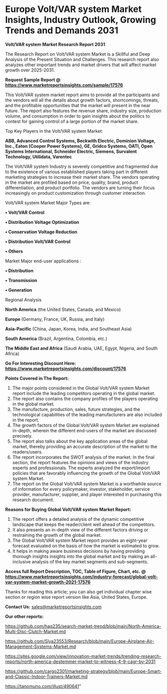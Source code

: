  # Europe Volt/VAR system Market Insights, Industry Outlook, Growing Trends and Demands 2031

<strong>Volt/VAR system Market Research Report 2031</strong>

The Research Report on Volt/VAR system Market is a Skillful and Deep Analysis of the Present Situation and Challenges. This research report also analyzes other important trends and market drivers that will affect market growth over 2025-2031.

<strong>Request Sample Report @ <a href=https://www.marketreportsinsights.com/sample/17576>https://www.marketreportsinsights.com/sample/17576</a></strong>

This Volt/VAR system market report aims to provide all the participants and the vendors will all the details about growth factors, shortcomings, threats, and the profitable opportunities that the market will present in the near future. The report also features the revenue share, industry size, production volume, and consumption in order to gain insights about the politics to contest for gaining control of a large portion of the market share.

Top Key Players in the Volt/VAR system Market:

<strong>ABB, Advanced Control Systems, Beckwith Electric, Dominion Voltage, Inc., Eaton (Cooper Power Systems), GE, Gridco Systems, OATI, Open Systems International, Schneider Electric, Siemens, Survalent Technology, Utilidata, Varentec</strong>

The Volt/VAR system Industry is severely competitive and fragmented due to the existence of various established players taking part in different marketing strategies to increase their market share. The vendors operating in the market are profiled based on price, quality, brand, product differentiation, and product portfolio. The vendors are turning their focus increasingly on product customization through customer interaction.

Volt/VAR system Market Major Types are:

<strong>• Volt/VAR Control

• Distribution Voltage Optimization

• Conservation Voltage Reduction

• Distribution Volt/VAR Control

• Others</strong>

Market Major end-user applications :

<strong>• Distribution

• Transmission

• Generation</strong>

Regional Analysis

</u><strong><b>North America</b></strong> (the United States, Canada, and Mexico)

<strong><b>Europe </b></strong>(Germany, France, UK, Russia, and Italy)

<strong><b>Asia-Pacific</b></strong> (China, Japan, Korea, India, and Southeast Asia)

<strong><b>South America</b></strong> (Brazil, Argentina, Colombia, etc.)

<strong><b>The Middle East and Africa</b></strong> (Saudi Arabia, UAE, Egypt, Nigeria, and South Africa)

<strong>Go For Interesting Discount Here: <a href=https://www.marketreportsinsights.com/discount/17576>https://www.marketreportsinsights.com/discount/17576</a></strong>

<strong>Points Covered in The Report:</strong>
<ol>
  <li>The major points considered in the Global Volt/VAR system Market report include the leading competitors operating in the global market.</li>
  <li>The report also contains the company profiles of the players operating in the global market.</li>
  <li>The manufacture, production, sales, future strategies, and the technological capabilities of the leading manufacturers are also included in the report.</li>
  <li>The growth factors of the Global Volt/VAR system Market are explained in-depth, wherein the different end-users of the market are discussed precisely.</li>
  <li>The report also talks about the key application areas of the global market, thereby providing an accurate description of the market to the readers/users.</li>
  <li>The report incorporates the SWOT analysis of the market. In the final section, the report features the opinions and views of the industry experts and professionals. The experts analyzed the export/import policies that are favorably influencing the growth of the Global Volt/VAR system Market.</li>
  <li>The report on the Global Volt/VAR system Market is a worthwhile source of information for every policymaker, investor, stakeholder, service provider, manufacturer, supplier, and player interested in purchasing this research document.</li>
</ol>
<strong>Reasons for Buying Global Volt/VAR system Market Report:</strong>

<ol>
  <li>The report offers a detailed analysis of the dynamic competitive landscape that keeps the reader/client well ahead of the competitors.</li>
  <li>It also presents an in-depth view of the different factors driving or restraining the growth of the global market.</li>
  <li>The Global Volt/VAR system Market report provides an eight-year forecast evaluated on the basis of how the market is estimated to grow.</li>
  <li>It helps in making aware business decisions by having providing thorough insights insights into the global market and by making an all-inclusive analysis of the key market segments and sub-segments.</li>
</ol>
<strong>Access full Report Description, TOC, Table of Figure, Chart, etc. @ <a href=https://www.marketreportsinsights.com/industry-forecast/global-volt-var-system-market-growth-2021-17576>https://www.marketreportsinsights.com/industry-forecast/global-volt-var-system-market-growth-2021-17576</a></strong>


Thanks for reading this article; you can also get individual chapter wise section or region wise report version like Asia, United States, Europe.

<strong>Contact Us:</strong>
sales@marketreportsinsights.com

<strong>Our other reports:</strong>

<a href=https://github.com/haq235/search-market-trend/blob/main/North-America-Multi-Disc-Clutch-Market.md>https://github.com/haq235/search-market-trend/blob/main/North-America-Multi-Disc-Clutch-Market.md</a>

<a href=https://github.com/Siya23553/Research/blob/main/Europe-Airplane-Air-Management-Systems-Market.md>https://github.com/Siya23553/Research/blob/main/Europe-Airplane-Air-Management-Systems-Market.md</a>

<a href=https://sites.google.com/view/innovation-market-trends/trending-research-reports/north-america-destemmer-market-to-witness-4-9-cagr-by-2031>https://sites.google.com/view/innovation-market-trends/trending-research-reports/north-america-destemmer-market-to-witness-4-9-cagr-by-2031</a>

<a href=https://github.com/cargo2301/marketing-strategy/blob/main/Europe-Smart-and-Classic-Indoor-Trainers-Market.md>https://github.com/cargo2301/marketing-strategy/blob/main/Europe-Smart-and-Classic-Indoor-Trainers-Market.md</a>

<a href=https://tanomuno.com/illust/490641>https://tanomuno.com/illust/490641</a>"
